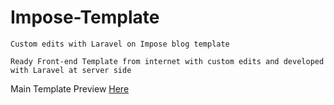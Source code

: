 # Impose-Template
```
Custom edits with Laravel on Impose blog template

Ready Front-end Template from internet with custom edits and developed with Laravel at server side
```

Main Template Preview [Here](https://themes.pixelwars.org/impose/)
